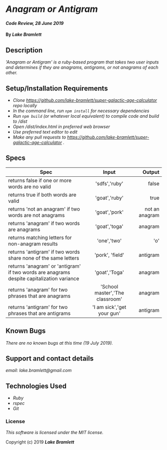 # _Anagram or Antigram_

#### _Code Review, 28 June 2019_

#### By _**Lake Bramlett**_

## Description

_'Anagram or Antigram' is a ruby-based program that takes two user inputs and determines if they are anagrams, antigrams, or not anagrams of each other._

## Setup/Installation Requirements

* _Clone https://github.com/lake-bramlett/super-galactic-age-calculator repo locally_
* _In the command line, run `npm install` for necessary dependencies_
* _Run `npm build` (or whatever local equivalent) to compile code and build to /dist_
* _Open /dist/index.html in preferred web browser_
* _Use preferred text editor to edit_
* _Make any pull requests to https://github.com/lake-bramlett/super-galactic-age-calculator ._

## Specs
|Spec|Input|Output|
|---- |:---:|----:|
| returns false if one or more words are no valid | 'sdfs','ruby' | false |
| returns true if both words are valid | 'goat','ruby' | true |
| returns 'not an anagram' if two words are not anagrams | 'goat','pork'| not an anagram |
| returns 'anagram' if two words are anagrams | 'goat','toga' | anagram |
| returns matching letters for non-anagram results | 'one','two' | 'o' |
| returns 'antigram' if two words share none of the same letters | 'pork', 'field' | antigram |
| returns 'anagram' or 'antigram' if two words are anagrams despite capitalization variance | 'goat','Toga' | anagram |
| returns 'anagram' for two phrases that are anagrams |'School master','The classroom'  | anagram |
| returns 'antigram' for two phrases that are antigrams | 'I am sick','get your gun' | antigram |

  ## Known Bugs

  _There are no known bugs at this time (19 July 2019)._

  ## Support and contact details

  _email: lake.bramlett@gmail.com_

  ## Technologies Used


  * _Ruby_
  * _rspec_
  * _Git_


  ### License

  *This software is licensed under the MIT license.*

  Copyright (c) 2019 **_Lake Bramlett_**
